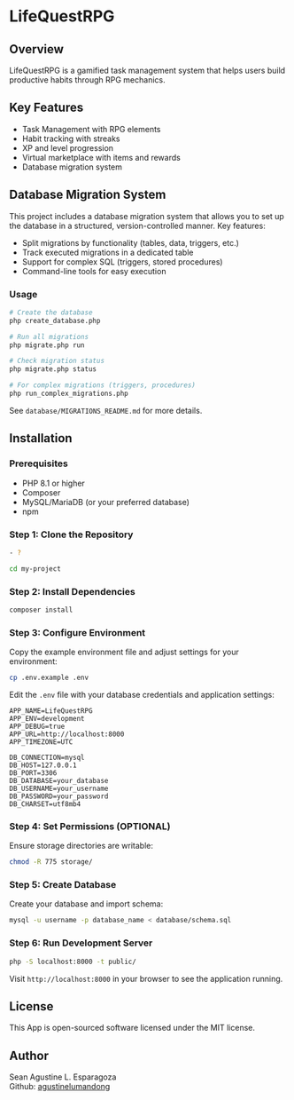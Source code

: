 # LifeQuestRPG

## Overview

LifeQuestRPG is a gamified task management system that helps users build productive habits through RPG mechanics.

## Key Features
- Task Management with RPG elements
- Habit tracking with streaks
- XP and level progression
- Virtual marketplace with items and rewards
- Database migration system

## Database Migration System

This project includes a database migration system that allows you to set up the database in a structured, version-controlled manner. Key features:

- Split migrations by functionality (tables, data, triggers, etc.)
- Track executed migrations in a dedicated table
- Support for complex SQL (triggers, stored procedures)
- Command-line tools for easy execution

### Usage

```bash
# Create the database
php create_database.php

# Run all migrations
php migrate.php run

# Check migration status
php migrate.php status

# For complex migrations (triggers, procedures)
php run_complex_migrations.php
```

See `database/MIGRATIONS_README.md` for more details.

## Installation

### Prerequisites
- PHP 8.1 or higher
- Composer
- MySQL/MariaDB (or your preferred database)
- npm

### Step 1: Clone the Repository
```bash
- ?

cd my-project
```

### Step 2: Install Dependencies
```bash
composer install
```

### Step 3: Configure Environment
Copy the example environment file and adjust settings for your environment:
```bash
cp .env.example .env
```

Edit the `.env` file with your database credentials and application settings:

```env
APP_NAME=LifeQuestRPG
APP_ENV=development
APP_DEBUG=true
APP_URL=http://localhost:8000
APP_TIMEZONE=UTC

DB_CONNECTION=mysql
DB_HOST=127.0.0.1
DB_PORT=3306
DB_DATABASE=your_database
DB_USERNAME=your_username
DB_PASSWORD=your_password
DB_CHARSET=utf8mb4
```

### Step 4: Set Permissions (OPTIONAL)
Ensure storage directories are writable:
```bash
chmod -R 775 storage/
```

### Step 5: Create Database
Create your database and import schema:
```bash
mysql -u username -p database_name < database/schema.sql
```

### Step 6: Run Development Server
```bash
php -S localhost:8000 -t public/
```

Visit `http://localhost:8000` in your browser to see the application running.

## License

This App is open-sourced software licensed under the MIT license.

## Author

Sean Agustine L. Esparagoza  
Github: [agustinelumandong](https://github.com/agustinelumandong)
